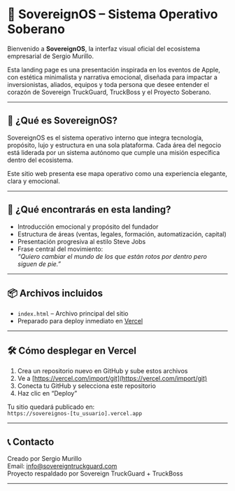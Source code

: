 
# 🚀 SovereignOS – Sistema Operativo Soberano

Bienvenido a **SovereignOS**, la interfaz visual oficial del ecosistema empresarial de Sergio Murillo.

Esta landing page es una presentación inspirada en los eventos de Apple, con estética minimalista y narrativa emocional, diseñada para impactar a inversionistas, aliados, equipos y toda persona que desee entender el corazón de Sovereign TruckGuard, TruckBoss y el Proyecto Soberano.

---

## 🎯 ¿Qué es SovereignOS?

SovereignOS es el sistema operativo interno que integra tecnología, propósito, lujo y estructura en una sola plataforma. Cada área del negocio está liderada por un sistema autónomo que cumple una misión específica dentro del ecosistema.

Este sitio web presenta ese mapa operativo como una experiencia elegante, clara y emocional.

---

## 💼 ¿Qué encontrarás en esta landing?

- Introducción emocional y propósito del fundador
- Estructura de áreas (ventas, legales, formación, automatización, capital)
- Presentación progresiva al estilo Steve Jobs
- Frase central del movimiento:  
  _“Quiero cambiar el mundo de los que están rotos por dentro pero siguen de pie.”_

---

## 📦 Archivos incluidos

- `index.html` – Archivo principal del sitio
- Preparado para deploy inmediato en [Vercel](https://vercel.com)

---

## 🛠 Cómo desplegar en Vercel

1. Crea un repositorio nuevo en GitHub y sube estos archivos
2. Ve a [https://vercel.com/import/git](https://vercel.com/import/git)
3. Conecta tu GitHub y selecciona este repositorio
4. Haz clic en “Deploy”

Tu sitio quedará publicado en:  
`https://sovereignos-[tu_usuario].vercel.app`

---

## 📞 Contacto

Creado por Sergio Murillo  
Email: info@sovereigntruckguard.com  
Proyecto respaldado por Sovereign TruckGuard + TruckBoss

---
